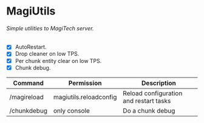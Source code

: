 # MagiUtils
###### Simple utilities to MagiTech server.

- [x] AutoRestart.
- [x] Drop cleaner on low TPS.
- [x] Per chunk entity clear on low TPS.
- [x] Chunk debug.

| Command | Permission | Description |
| --- | --- | --- |
| /magireload | magiutils.reloadconfig | Reload configuration and restart tasks |
| /chunkdebug | only console | Do a chunk debug |